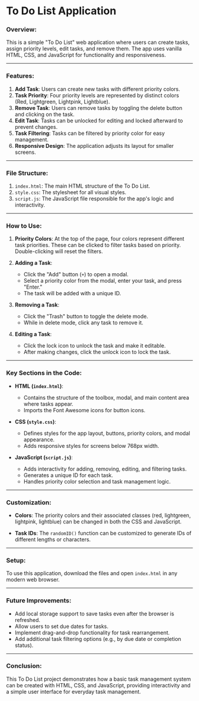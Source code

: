 # To Do List Application

### Overview:
This is a simple "To Do List" web application where users can create tasks, assign priority levels, edit tasks, and remove them. The app uses vanilla HTML, CSS, and JavaScript for functionality and responsiveness.

---

### Features:
1. **Add Task**: Users can create new tasks with different priority colors.
2. **Task Priority**: Four priority levels are represented by distinct colors (Red, Lightgreen, Lightpink, Lightblue).
3. **Remove Task**: Users can remove tasks by toggling the delete button and clicking on the task.
4. **Edit Task**: Tasks can be unlocked for editing and locked afterward to prevent changes.
5. **Task Filtering**: Tasks can be filtered by priority color for easy management.
6. **Responsive Design**: The application adjusts its layout for smaller screens.

---

### File Structure:
1. `index.html`: The main HTML structure of the To Do List.
2. `style.css`: The stylesheet for all visual styles.
3. `script.js`: The JavaScript file responsible for the app's logic and interactivity.

---

### How to Use:

1. **Priority Colors**: At the top of the page, four colors represent different task priorities. These can be clicked to filter tasks based on priority. Double-clicking will reset the filters.

2. **Adding a Task**:
    - Click the "Add" button (`+`) to open a modal.
    - Select a priority color from the modal, enter your task, and press "Enter."
    - The task will be added with a unique ID.

3. **Removing a Task**:
    - Click the "Trash" button to toggle the delete mode.
    - While in delete mode, click any task to remove it.

4. **Editing a Task**:
    - Click the lock icon to unlock the task and make it editable.
    - After making changes, click the unlock icon to lock the task.

---

### Key Sections in the Code:

- **HTML (`index.html`)**: 
    - Contains the structure of the toolbox, modal, and main content area where tasks appear.
    - Imports the Font Awesome icons for button icons.

- **CSS (`style.css`)**:
    - Defines styles for the app layout, buttons, priority colors, and modal appearance.
    - Adds responsive styles for screens below 768px width.

- **JavaScript (`script.js`)**:
    - Adds interactivity for adding, removing, editing, and filtering tasks.
    - Generates a unique ID for each task.
    - Handles priority color selection and task management logic.

---

### Customization:

- **Colors**: The priority colors and their associated classes (red, lightgreen, lightpink, lightblue) can be changed in both the CSS and JavaScript.
  
- **Task IDs**: The `randomID()` function can be customized to generate IDs of different lengths or characters.

---

### Setup:
To use this application, download the files and open `index.html` in any modern web browser.

---

### Future Improvements:

- Add local storage support to save tasks even after the browser is refreshed.
- Allow users to set due dates for tasks.
- Implement drag-and-drop functionality for task rearrangement.
- Add additional task filtering options (e.g., by due date or completion status).

---

### Conclusion:
This To Do List project demonstrates how a basic task management system can be created with HTML, CSS, and JavaScript, providing interactivity and a simple user interface for everyday task management.